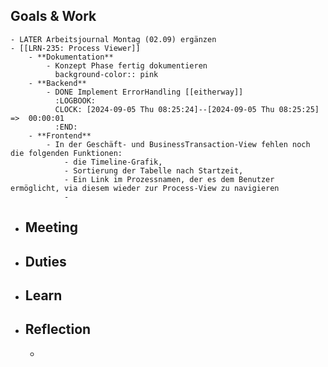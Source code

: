 ## Goals & Work
	- LATER Arbeitsjournal Montag (02.09) ergänzen
	- [[LRN-235: Process Viewer]]
		- **Dokumentation**
			- Konzept Phase fertig dokumentieren
			  background-color:: pink
		- **Backend**
			- DONE Implement ErrorHandling [[eitherway]]
			  :LOGBOOK:
			  CLOCK: [2024-09-05 Thu 08:25:24]--[2024-09-05 Thu 08:25:25] =>  00:00:01
			  :END:
		- **Frontend**
			- In der Geschäft- und BusinessTransaction-View fehlen noch die folgenden Funktionen:
				- die Timeline-Grafik,
				- Sortierung der Tabelle nach Startzeit,
				- Ein Link im Prozessnamen, der es dem Benutzer ermöglicht, via diesem wieder zur Process-View zu navigieren
				-
- ## Meeting
- ## Duties
- ## Learn
- ## Reflection
	-